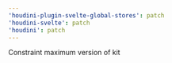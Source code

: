 ```yaml
---
'houdini-plugin-svelte-global-stores': patch
'houdini-svelte': patch
'houdini': patch
---
```


Constraint maximum version of kit
